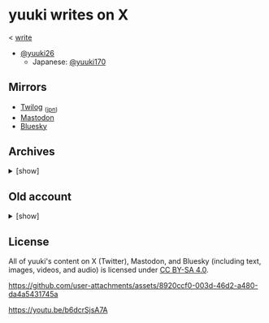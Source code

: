 # yuuki writes on X

< [write](https://github.com/yuuki7/write)

- [@yuuki26](https://x.com/i/user/1463770680491593729)
    - Japanese: [@yuuki170](https://x.com/i/user/1672629051419410435)

## Mirrors

* [Twilog](https://twilog.togetter.com/yuuki26) <sub>([jpn](https://twilog.togetter.com/yuuki170))</sub>
* [Mastodon](https://mastodon.social/@yuukikonno)
* [Bluesky](https://bsky.app/profile/yuukikonno.mastodon.social.ap.brid.gy)

## Archives

<details>
<summary>[show]</summary>

* [Archive.today](https://archive.today/https://x.com/yuuki26/status/*) ([jpn](https://archive.today/https://x.com/yuuki170/status/*))
* [Posfie](https://posfie.com/@yuuki26/p/1GwHcQz) ([jpn](https://posfie.com/@yuuki26/p/wepqH4t))
* [FC2 Blog (- Jun 2024)](https://yuuki6.blog.fc2.com/)
* [Google Drive (- 2023)](https://drive.google.com/drive/folders/1jiTbgwpmjpOghzxqSQmy_m7WAGxjszZU)

</details>

## Old account

<details>
<summary>[show]</summary>

* @yuuki___0517 (2019)
    * [Archive.today](https://archive.today/https://twitter.com/yuuki___0517/status/*)
    * [Internet Archive](https://web.archive.org/web/*/https://twitter.com/yuuki___0517/status/*)
    * [Pawoo](https://pawoo.net/@yuuki___0517)
    * [FC2 Blog](https://yuukishogi.blog.fc2.com/)

</details>

## License

All of yuuki's content on X (Twitter), Mastodon, and Bluesky (including text, images, videos, and audio) is licensed under [CC BY-SA 4.0](https://creativecommons.org/licenses/by-sa/4.0/).

https://github.com/user-attachments/assets/8920ccf0-003d-46d2-a480-da4a5431745a

https://youtu.be/b6dcrSjsA7A
